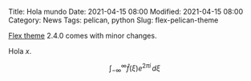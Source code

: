 Title: Hola mundo
Date: 2021-04-15 08:00
Modified: 2021-04-15 08:00
Category: News
Tags: pelican, python
Slug: flex-pelican-theme

[Flex theme](https://github.com/alexandrevicenzi/Flex) 2.4.0 comes with minor changes.

Hola $x$.

$$\int_{-\infty}^{\infty}\hat{f}(\xi)e^{2\pi i}\,d\xi$$
